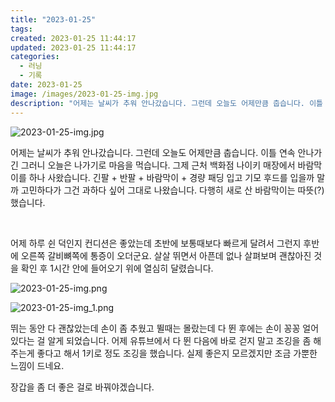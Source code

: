 ```yaml
---
title: "2023-01-25"
tags:
created: 2023-01-25 11:44:17
updated: 2023-01-25 11:44:17
categories:
  - 러닝
  - 기록
date: 2023-01-25
image: /images/2023-01-25-img.jpg
description: "어제는 날씨가 추워 안나갔습니다. 그런데 오늘도 어제만큼 춥습니다. 이틀 연속 안나가긴 그러니 오늘은 나가기로 마음을 먹습니다. 그제 근처 백화점 나이키 매장에서 바람막이를 하나 사왔습니다. 긴팔 + 반팔 + 바람막이 + 경량 패딩 입고 기모 후드를 입을까 말까 고민하다가 그건 과하다 "
---
```


![2023-01-25-img.jpg](/images/2023-01-25-img.jpg)
 
 

어제는 날씨가 추워 안나갔습니다. 그런데 오늘도 어제만큼 춥습니다. 이틀 연속 안나가긴 그러니 오늘은 나가기로 마음을 먹습니다. 그제 근처 백화점 나이키 매장에서 바람막이를 하나 사왔습니다. 긴팔 + 반팔 + 바람막이 + 경량 패딩 입고 기모 후드를 입을까 말까 고민하다가 그건 과하다 싶어 그대로 나왔습니다. 다행히 새로 산 바람막이는 따뜻(?)했습니다.

 

어제 하루 쉰 덕인지 컨디션은 좋았는데 초반에 보통때보다 빠르게 달려서 그런지 후반에 오른쪽 갈비뼈쪽에 통증이 오더군요. 살살 뛰면서 아픈데 없나 살펴보며 괜찮아진 것을 확인 후 1시간 안에 들어오기 위에 열심히 달렸습니다.

 
 ![2023-01-25-img.png](/images/2023-01-25-img.png)
 
 

 
 ![2023-01-25-img_1.png](/images/2023-01-25-img_1.png)
 
 

뛰는 동안 다 괜찮았는데 손이 좀 추웠고 뛸때는 몰랐는데 다 뛴 후에는 손이 꽁꽁 얼어 있다는 걸 알게 되었습니다. 어제 유튜브에서 다 뛴 다음에 바로 걷지 말고 조깅을 좀 해주는게 좋다고 해서 1키로 정도 조깅을 했습니다. 실제 좋은지 모르겠지만 조금 가뿐한 느낌이 드네요.

장갑을 좀 더 좋은 걸로 바꿔야겠습니다.
